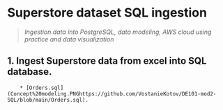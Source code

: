 # Superstore dataset SQL ingestion

>*Ingestion data into PostgreSQL, data modeling, AWS cloud using practice and data visualization*

## 1. Ingest Superstore data from excel into SQL database.
        * [Orders.sql] (Concept%20modeling.PNGhttps://github.com/VostanieKotov/DE101-mod2-SQL/blob/main/Orders.sql).